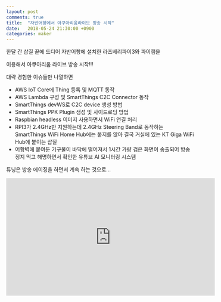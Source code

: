 ```yaml
---
layout: post
comments: true
title:  "자반어항에서 아쿠아리움라이브 방송 시작"
date:   2018-05-24 21:30:00 +0900
categories: maker
---
```

한달 간 삽질 끝에 드디어 자반어항에 설치한 라즈베리파이3와 파이캠을

이용해서 아쿠아리움 라이브 방송 시작!!!

대략 경험한 이슈들만 나열하면

- AWS IoT Core에 Thing 등록 및 MQTT 동작
- AWS Lambda 구성 및 SmartThings C2C Connector 동작
- SmartThings devWS로 C2C device 생성 방법
- SmartThings PPK Plugin 생성 및 사이드로딩 방법
- Raspbian headless 이미지 사용하면서 WiFi 연결 처리
- RPI3가 2.4GHz만 지원하는데 2.4GHz Steering Band로 동작하는 SmartThings WiFi Home Hub에는
붙지를 않아 결국 거실에 있는 KT Giga WiFi Hub에 붙이는 삽질
- 어항벽에 붙여둔 기구물이 바닥에 떨어져서 1시간 가량 검은 화면이 송출되어 방송정지 먹고 해명하면서 확인한 유튜브 AI 모니터링 시스템

튜닝은 방송 에이징을 하면서 계속 하는 것으로...

<iframe width="560" height="315" src="https://www.youtube-nocookie.com/embed/C8eJjoeYZ6k" frameborder="0" allow="autoplay; encrypted-media" allowfullscreen></iframe>

